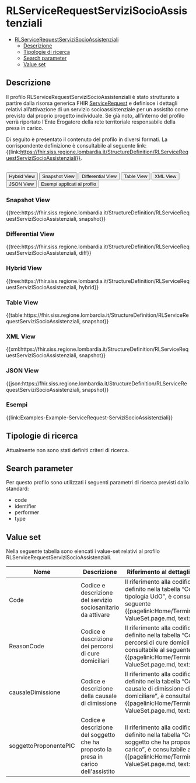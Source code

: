 # RLServiceRequestServiziSocioAssistenziali

- [RLServiceRequestServiziSocioAssistenziali](#rlservicerequestservizisocioassistenziali)
  - [Descrizione](#descrizione)
  - [Tipologie di ricerca](#tipologie-di-ricerca)
  - [Search parameter](#search-parameter)
  - [Value set](#value-set)


## Descrizione
Il profilo RLServiceRequestServiziSocioAssistenziali è stato strutturato a partire dalla risorsa generica FHIR [ServiceRequest](http://hl7.org/fhir/R4/servicerequest.html) e definisce i dettagli relativi all’attivazione di un servizio socioassistenziale per un assistito come previsto dal proprio progetto individuale. Se già noto, all’interno del profilo verrà riportato l’Ente Erogatore della rete territoriale responsabile della presa in carico. 

Di seguito è presentato il contenuto del profilo in diversi formati. La corrispondente definizione è consultabile al seguente link: {{link:https://fhir.siss.regione.lombardia.it/StructureDefinition/RLServiceRequestServiziSocioAssistenziali}}.

<br>
<div class="tab">
  <button class="tablinks active" onclick="openTab(event, 'Hybrid View')">Hybrid View</button>
  <button class="tablinks" onclick="openTab(event, 'Snapshot View')">Snapshot View</button>
  <button class="tablinks" onclick="openTab(event, 'Differential View')">Differential View</button>
  <button class="tablinks" onclick="openTab(event, 'Table View')">Table View</button>
  <button class="tablinks" onclick="openTab(event, 'XML View')">XML View</button>
  <button class="tablinks" onclick="openTab(event, 'JSON View')">JSON View</button>
  <button class="tablinks" onclick="openTab(event, 'Esempi')">Esempi applicati al profilo</button>
</div>

<div id="Snapshot View" class="tabcontent">
  <h3>Snapshot View</h3>
{{tree:https://fhir.siss.regione.lombardia.it/StructureDefinition/RLServiceRequestServiziSocioAssistenziali, snapshot}}
</div>

<div id="Differential View" class="tabcontent">
  <h3>Differential View</h3>
{{tree:https://fhir.siss.regione.lombardia.it/StructureDefinition/RLServiceRequestServiziSocioAssistenziali, diff}}
</div>

<div id="Hybrid View" class="tabcontent"  style="display:block">
  <h3>Hybrid View</h3>
{{tree:https://fhir.siss.regione.lombardia.it/StructureDefinition/RLServiceRequestServiziSocioAssistenziali, hybrid}}
</div>

<div id="Table View" class="tabcontent">
  <h3>Table View</h3>
{{table:https://fhir.siss.regione.lombardia.it/StructureDefinition/RLServiceRequestServiziSocioAssistenziali, snapshot}}
</div>

<div id="XML View" class="tabcontent">
  <h3>XML View</h3>
{{xml:https://fhir.siss.regione.lombardia.it/StructureDefinition/RLServiceRequestServiziSocioAssistenziali, snapshot}}
</div>

<div id="JSON View" class="tabcontent">
  <h3>JSON View</h3>
{{json:https://fhir.siss.regione.lombardia.it/StructureDefinition/RLServiceRequestServiziSocioAssistenziali, snapshot}}
</div>

<div id="Esempi" class="tabcontent">
  <h3>Esempi</h3>
{{link:Examples-Example-ServiceRequest-ServiziSocioAssistenziali}}
</div>

<!-- ===================================================FINE SEZIONE=================================================== -->

## Tipologie di ricerca

Attualmente non sono stati definiti criteri di ricerca.

<!-- ===================================================FINE SEZIONE=================================================== -->

## Search parameter
Per questo profilo sono utilizzati i seguenti parametri di ricerca previsti dallo standard: 
- code
- identifier
- performer
- type

<!-- ===================================================FINE SEZIONE=================================================== -->

## Value set

Nella seguente tabella sono elencati i value-set relativi al profilo RLServiceRequestServiziSocioAssistenziali.

| Nome | Descrizione | Riferimento al dettaglio della codifica |
|---|---|---|
| Code | Codice e descrizione del servizio sociosanitario da attivare | Il riferimento alla codifica esaustiva, definito nella tabella “Codifica della tipologia UdO”, è consultabile al seguente {{pagelink:Home/Terminologia/Libreria-ValueSet.page.md, text:link}} |
| ReasonCode | Codice e descrizione dei percorsi di cure domiciliari | Il riferimento alla codifica esaustiva, definito nella tabella “Codifica dei percorsi di cure domiciliari”, è consultabile al seguente {{pagelink:Home/Terminologia/Libreria-ValueSet.page.md, text:link}} |
| causaleDimissione  | Codice e descrizione della causale di dimissione | Il riferimento alla codifica esaustiva, definito nella tabella “Codifica della causale di dimissione di un ricovero domiciliare”, è consultabile al seguente {{pagelink:Home/Terminologia/Libreria-ValueSet.page.md, text:link}} |
| soggettoProponentePIC | Codice e descrizione del soggetto che ha proposto la presa in carico dell'assistito | Il riferimento alla codifica esaustiva, definito nella tabella “Codifica del soggetto che ha proposto la presa in carico”, è consultabile al seguente {{pagelink:Home/Terminologia/Libreria-ValueSet.page.md, text:link}} |